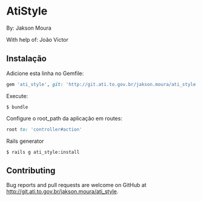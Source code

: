 # AtiStyle
By: Jakson Moura

With help of: João Victor

## Instalação

Adicione esta linha no Gemfile:

```ruby
gem 'ati_style', git: 'http://git.ati.to.gov.br/jakson.moura/ati_style.git'
```

Execute:

    $ bundle

Configure o root_path da aplicação em routes:
```ruby
root to: 'controller#action'
```

Rails generator
```console
$ rails g ati_style:install
```

## Contributing

Bug reports and pull requests are welcome on GitHub at http://git.ati.to.gov.br/jakson.moura/ati_style.